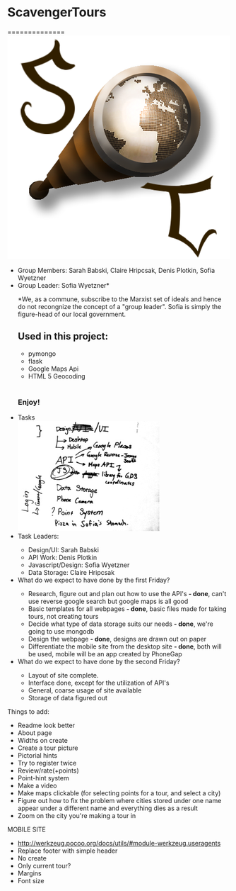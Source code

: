 <h1>ScavengerTours</h1>
==============
<!-- <h3>Deployed now at <a href="http://ml7.stuycs.org:1995/">ml7.stuycs.org:1995</a></h3> -->
<img src="/static/img/scavengertourlogo.png" alt="logo">

<ul>
  <li>Group Members: Sarah Babski, Claire Hripcsak, Denis Plotkin, Sofia Wyetzner</li>
  <li>Group Leader: Sofia Wyetzner*</li>
<p>*We, as a commune, subscribe to the Marxist set of ideals and hence do not recongnize the concept of a "group leader". Sofia is simply the figure-head of our local government.</p>

<h2>Used in this project:</h2>
<ul>
  <li>pymongo</li>
  <li>flask</li>
  <li>Google Maps Api</li>
  <li>HTML 5 Geocoding</li>
</ul>

<br>

<h3>Enjoy!</h3>


  <li>Tasks</li>
  <img src="plan.jpg" alt="plan">
  <li>Task Leaders:</li>
  
  <ul>
    <li>Design/UI: Sarah Babski</li>
    <li>API Work: Denis Plotkin</li>
    <li>Javascript/Design: Sofia Wyetzner</li>
    <li>Data Storage: Claire Hripcsak</li>
  </ul>
  
  <li>What do we expect to have done by the first Friday?</li>
  
  <ul>
    <li> Research, figure out and plan out how to use the API's <strong> - done</strong>, can't use reverse google search but google maps is all good</li>
    <li> Basic templates for all webpages <strong> - done</strong>, basic files made for taking tours, not creating tours </li>
    <li> Decide what type of data storage suits our needs <strong> - done</strong>, we're going to use mongodb </li>
    <li> Design the webpage <strong> - done</strong>, designs are drawn out on paper</li>
    <li> Differentiate the mobile site from the desktop site <strong> - done</strong>, both will be used, mobile will be an app created by PhoneGap</li>
  </ul>

  <li> What do we expect to have done by the second Friday?</li>
  <ul>
    <li> Layout of site complete. </li>
    <li> Interface done, except for the utilization of API's </li>
    <li> General, coarse usage of site available </li>
    <li> Storage of data figured out </li>
  </ul>
  
</ul>

Things to add:
<ul>
<li>Readme look better</li>
<li>About page</li>
<li>Widths on create</li>
<li>Create a tour picture</li>
<li>Pictorial hints</li>
<li>Try to register twice</li>
<li>Review/rate(+points)</li>
<li>Point-hint system</li>
<li>Make a video</li>
<li>Make maps clickable (for selecting points for a tour, and select a city)</li>
<li>Figure out how to fix the problem where cities stored under one name appear under a different name and everything dies as a result</li>
<li>Zoom on the city you're making a tour in</li>
</ul>
MOBILE SITE
<ul>
<li><a href="http://werkzeug.pocoo.org/docs/utils/#module-werkzeug.useragents">http://werkzeug.pocoo.org/docs/utils/#module-werkzeug.useragents</a></li>
<li>Replace footer with simple header</li>
<li>No create</li>
<li>Only current tour?</li>
<li>Margins</li>
<li>Font size</li>
</ul>

<br><br>

 
